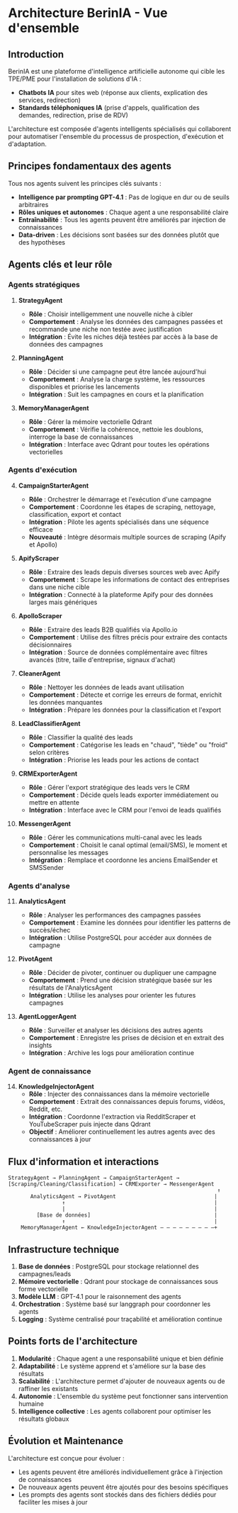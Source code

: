 # Architecture BerinIA - Vue d'ensemble

## Introduction

BerinIA est une plateforme d'intelligence artificielle autonome qui cible les TPE/PME pour l'installation de solutions d'IA :
- **Chatbots IA** pour sites web (réponse aux clients, explication des services, redirection)
- **Standards téléphoniques IA** (prise d'appels, qualification des demandes, redirection, prise de RDV)

L'architecture est composée d'agents intelligents spécialisés qui collaborent pour automatiser l'ensemble du processus de prospection, d'exécution et d'adaptation.

## Principes fondamentaux des agents

Tous nos agents suivent les principes clés suivants :
- **Intelligence par prompting GPT-4.1** : Pas de logique en dur ou de seuils arbitraires
- **Rôles uniques et autonomes** : Chaque agent a une responsabilité claire
- **Entraînabilité** : Tous les agents peuvent être améliorés par injection de connaissances
- **Data-driven** : Les décisions sont basées sur des données plutôt que des hypothèses

## Agents clés et leur rôle

### Agents stratégiques

1. **StrategyAgent**
   - **Rôle** : Choisir intelligemment une nouvelle niche à cibler
   - **Comportement** : Analyse les données des campagnes passées et recommande une niche non testée avec justification
   - **Intégration** : Évite les niches déjà testées par accès à la base de données des campagnes

2. **PlanningAgent**
   - **Rôle** : Décider si une campagne peut être lancée aujourd'hui
   - **Comportement** : Analyse la charge système, les ressources disponibles et priorise les lancements
   - **Intégration** : Suit les campagnes en cours et la planification

3. **MemoryManagerAgent**
   - **Rôle** : Gérer la mémoire vectorielle Qdrant
   - **Comportement** : Vérifie la cohérence, nettoie les doublons, interroge la base de connaissances
   - **Intégration** : Interface avec Qdrant pour toutes les opérations vectorielles

### Agents d'exécution

4. **CampaignStarterAgent**
   - **Rôle** : Orchestrer le démarrage et l'exécution d'une campagne
   - **Comportement** : Coordonne les étapes de scraping, nettoyage, classification, export et contact
   - **Intégration** : Pilote les agents spécialisés dans une séquence efficace
   - **Nouveauté** : Intègre désormais multiple sources de scraping (Apify et Apollo)

5. **ApifyScraper**
   - **Rôle** : Extraire des leads depuis diverses sources web avec Apify
   - **Comportement** : Scrape les informations de contact des entreprises dans une niche cible
   - **Intégration** : Connecté à la plateforme Apify pour des données larges mais génériques

6. **ApolloScraper**
   - **Rôle** : Extraire des leads B2B qualifiés via Apollo.io
   - **Comportement** : Utilise des filtres précis pour extraire des contacts décisionnaires
   - **Intégration** : Source de données complémentaire avec filtres avancés (titre, taille d'entreprise, signaux d'achat)

7. **CleanerAgent**
   - **Rôle** : Nettoyer les données de leads avant utilisation
   - **Comportement** : Détecte et corrige les erreurs de format, enrichit les données manquantes
   - **Intégration** : Prépare les données pour la classification et l'export

8. **LeadClassifierAgent**
   - **Rôle** : Classifier la qualité des leads
   - **Comportement** : Catégorise les leads en "chaud", "tiède" ou "froid" selon critères
   - **Intégration** : Priorise les leads pour les actions de contact

9. **CRMExporterAgent**
   - **Rôle** : Gérer l'export stratégique des leads vers le CRM
   - **Comportement** : Décide quels leads exporter immédiatement ou mettre en attente
   - **Intégration** : Interface avec le CRM pour l'envoi de leads qualifiés

10. **MessengerAgent**
    - **Rôle** : Gérer les communications multi-canal avec les leads
    - **Comportement** : Choisit le canal optimal (email/SMS), le moment et personnalise les messages
    - **Intégration** : Remplace et coordonne les anciens EmailSender et SMSSender

### Agents d'analyse

11. **AnalyticsAgent**
    - **Rôle** : Analyser les performances des campagnes passées
    - **Comportement** : Examine les données pour identifier les patterns de succès/échec
    - **Intégration** : Utilise PostgreSQL pour accéder aux données de campagne

12. **PivotAgent**
    - **Rôle** : Décider de pivoter, continuer ou dupliquer une campagne
    - **Comportement** : Prend une décision stratégique basée sur les résultats de l'AnalyticsAgent
    - **Intégration** : Utilise les analyses pour orienter les futures campagnes

13. **AgentLoggerAgent**
    - **Rôle** : Surveiller et analyser les décisions des autres agents
    - **Comportement** : Enregistre les prises de décision et en extrait des insights
    - **Intégration** : Archive les logs pour amélioration continue

### Agent de connaissance

14. **KnowledgeInjectorAgent**
    - **Rôle** : Injecter des connaissances dans la mémoire vectorielle
    - **Comportement** : Extrait des connaissances depuis forums, vidéos, Reddit, etc.
    - **Intégration** : Coordonne l'extraction via RedditScraper et YouTubeScraper puis injecte dans Qdrant
    - **Objectif** : Améliorer continuellement les autres agents avec des connaissances à jour

## Flux d'information et interactions

```
StrategyAgent → PlanningAgent → CampaignStarterAgent → [Scraping/Cleaning/Classification] → CRMExporter → MessengerAgent
                                                                  ↑
       AnalyticsAgent → PivotAgent                               |
                 ↑                                               |
                 |                                               |
         [Base de données]                                       |
                 ↑                                               |
    MemoryManagerAgent ← KnowledgeInjectorAgent — — — — — — — — —+
```

## Infrastructure technique

1. **Base de données** : PostgreSQL pour stockage relationnel des campagnes/leads
2. **Mémoire vectorielle** : Qdrant pour stockage de connaissances sous forme vectorielle
3. **Modèle LLM** : GPT-4.1 pour le raisonnement des agents
4. **Orchestration** : Système basé sur langgraph pour coordonner les agents
5. **Logging** : Système centralisé pour traçabilité et amélioration continue

## Points forts de l'architecture

1. **Modularité** : Chaque agent a une responsabilité unique et bien définie
2. **Adaptabilité** : Le système apprend et s'améliore sur la base des résultats
3. **Scalabilité** : L'architecture permet d'ajouter de nouveaux agents ou de raffiner les existants
4. **Autonomie** : L'ensemble du système peut fonctionner sans intervention humaine
5. **Intelligence collective** : Les agents collaborent pour optimiser les résultats globaux

## Évolution et Maintenance

L'architecture est conçue pour évoluer :
- Les agents peuvent être améliorés individuellement grâce à l'injection de connaissances
- De nouveaux agents peuvent être ajoutés pour des besoins spécifiques
- Les prompts des agents sont stockés dans des fichiers dédiés pour faciliter les mises à jour
